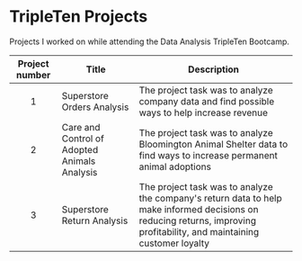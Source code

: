 # TripleTen Projects
Projects I worked on while attending the Data Analysis TripleTen Bootcamp.


| Project number | Title | Description |
| :-----------: | ----------- |----------- |
| 1 | Superstore Orders Analysis| The project task was to analyze company data and find possible ways to help increase revenue |
| 2 | Care and Control of Adopted Animals Analysis | The project task was to analyze Bloomington Animal Shelter data to find ways to increase permanent animal adoptions |
| 3 | Superstore Return Analysis | The project task was to analyze the company's return data to help make informed decisions on reducing returns, improving profitability, and maintaining customer loyalty |
